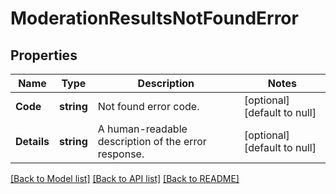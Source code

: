 # ModerationResultsNotFoundError

## Properties
Name | Type | Description | Notes
------------ | ------------- | ------------- | -------------
**Code** | **string** | Not found error code. | [optional] [default to null]
**Details** | **string** | A human-readable description of the error response. | [optional] [default to null]

[[Back to Model list]](../README.md#documentation-for-models) [[Back to API list]](../README.md#documentation-for-api-endpoints) [[Back to README]](../README.md)

